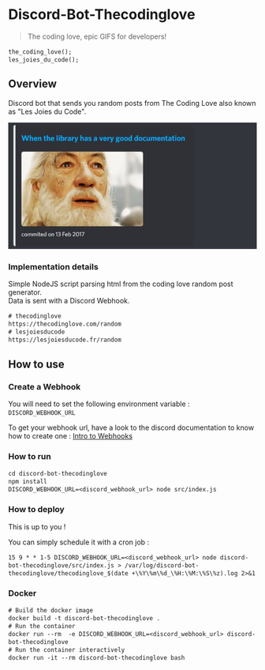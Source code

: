 # Discord-Bot-Thecodinglove
> The coding love, epic GIFS for developers! 

```
the_coding_love();
les_joies_du_code();
```

## Overview

Discord bot that sends you random posts from The Coding Love also known as "Les Joies du Code".

![Discord Message Example](doc/discord-message-example.jpg)


### Implementation details

Simple NodeJS script parsing html from the coding love random post generator.  
Data is sent with a Discord Webhook.

```
# thecodinglove
https://thecodinglove.com/random
# lesjoiesducode
https://lesjoiesducode.fr/random
```

## How to use

### Create a Webhook

You will need to set the following environment variable : `DISCORD_WEBHOOK_URL`

To get your webhook url, have a look to the discord documentation to know how to create one : [Intro to Webhooks](https://support.discord.com/hc/en-us/articles/228383668-Intro-to-Webhooks)

### How to run

```
cd discord-bot-thecodinglove
npm install
DISCORD_WEBHOOK_URL=<discord_webhook_url> node src/index.js
```

### How to deploy

This is up to you !

You can simply schedule it with a cron job :
```
15 9 * * 1-5 DISCORD_WEBHOOK_URL=<discord_webhook_url> node discord-bot-thecodinglove/src/index.js > /var/log/discord-bot-thecodinglove/thecodinglove_$(date +\%Y\%m\%d_\%H:\%M:\%S\%z).log 2>&1
```

### Docker

```
# Build the docker image
docker build -t discord-bot-thecodinglove .
# Run the container
docker run --rm  -e DISCORD_WEBHOOK_URL=<discord_webhook_url> discord-bot-thecodinglove
# Run the container interactively
docker run -it --rm discord-bot-thecodinglove bash
```
